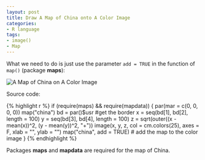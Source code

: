 ```yaml
---
layout: post
title: Draw A Map of China onto A Color Image
categories:
- R language
tags:
- image()
- Map
---
```


What we need to do is just use the parameter `add = TRUE` in the function of `map()` (package **maps**):

![A Map of China on A Color Image](http://i.imgur.com/jx0ou.png)

Source code:

{% highlight r %}
if (require(maps) && require(mapdata)) {
  par(mar = c(0, 0, 0, 0))
  map("china")
  bd = par()$usr  #get the border
  x = seq(bd[1], bd[2], length = 100)
  y = seq(bd[3], bd[4], length = 100)
  z = sqrt(outer((x - mean(x))^2, (y - mean(y))^2, "+"))
  image(x, y, z, col = cm.colors(25), axes = F, xlab = "", ylab = "")
  map("china", add = TRUE) # add the map to the color image
}
{% endhighlight %}

Packages **maps** and **mapdata** are required for the map of China.

